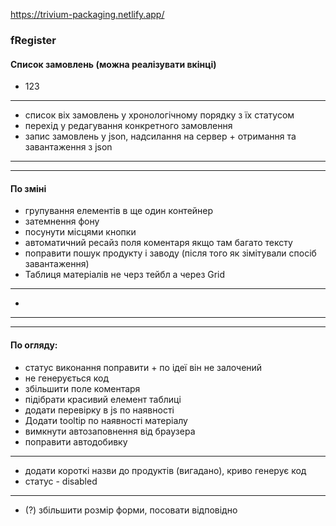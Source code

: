 https://trivium-packaging.netlify.app/

### fRegister

#### Список замовлень (можна реалізувати вкінці)

+ 123

***

- список віх замовлень у хронологічному порядку з їх статусом
- перехід у редагування конкретного замовлення
- запис замовлень у json, надсилання на сервер + отримання та завантаження з json

***

> 

***

#### По зміні

+ групування елементів в ще один контейнер
+ затемнення фону
+ посунути місцями кнопки
+ автоматичний ресайз поля коментаря якщо там багато тексту
+ поправити пошук продукту і заводу (після того як зімітували спосіб завантаження)
+ Таблиця матеріалів не черз тейбл а через Grid

***

- 

***

> 

***

#### По огляду:

+ статус виконання поправити + по ідеї він не залочений
+ не генерується код
+ збільшити поле коментаря
+ підібрати красивий елемент таблиці
+ додати перевірку в js по наявності
+ Додати tooltip по наявності матеріалу
+ вимкнути автозаповнення від браузера
+ поправити автодобивку

***

- додати короткі назви до продуктів (вигадано), криво генерує код
- статус - disabled

***

- (?) збільшити розмір форми, посовати відповідно 

